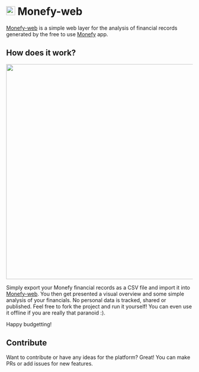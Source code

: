 <h1>
  <img src="https://vandenbroucke.github.io/monefy-web/img/favicon/android-icon-36x36.png" height="24"/> 
  <span>Monefy-web</span>
</h1>

[Monefy-web](https://vandenbroucke.github.io/monefy-web/) is a simple web layer for the analysis of financial records generated by the free to use [Monefy](http://www.monefy.me/) app.

## How does it work?

<p align="center">
  <img src="https://raw.githubusercontent.com/vandenbroucke/monefy-web/master/img/tutorial.gif" height="580"/> 
</p>

Simply export your Monefy financial records as a CSV file and import it into [Monefy-web](https://vandenbroucke.github.io/monefy-web/). You then get presented a visual overview and some simple analysis of your financials. No personal data is tracked, shared or published. Feel free to fork the project and run it yourself! You can even use it offline if you are really that paranoid :).

Happy budgetting!

## Contribute

Want to contribute or have any ideas for the platform? Great!
You can make PRs or add issues for new features.
